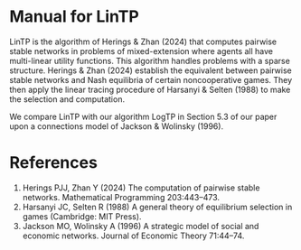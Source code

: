 # Manual for LinTP
LinTP is the algorithm of Herings & Zhan (2024) that computes pairwise stable networks in problems of mixed-extension where agents all have multi-linear utility functions. This algorithm handles problems with a sparse structure.
Herings & Zhan (2024) establish the equivalent between pairwise stable networks and Nash equilibria of certain noncooperative games. They then apply the linear tracing procedure
of Harsanyi & Selten (1988) to make the selection and computation.

We compare LinTP with our algorithm LogTP in Section 5.3 of our paper upon a connections model of Jackson & Wolinsky (1996).

# References
1. Herings PJJ, Zhan Y (2024) The computation of pairwise stable networks. Mathematical Programming 203:443–473.
2. Harsanyi JC, Selten R (1988) A general theory of equilibrium selection in games (Cambridge: MIT Press).
3. Jackson MO, Wolinsky A (1996) A strategic model of social and economic networks. Journal of Economic Theory 71:44–74.
